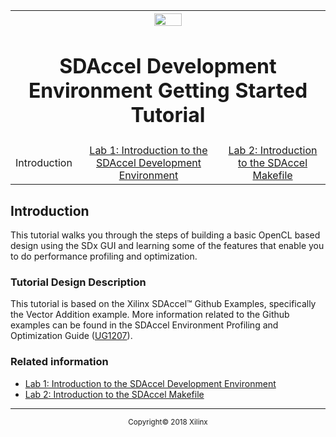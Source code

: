 <table style="width:100%">
  <tr>

<th width="100%" colspan="6"><img src="https://www.xilinx.com/content/dam/xilinx/imgs/press/media-kits/corporate/xilinx-logo.png" width="30%"/><h1>SDAccel Development Environment Getting Started Tutorial</h2>
</th>

  </tr>
  <tr>
     <td align="center">Introduction</td>
     <td align="center"><a href="lab-1-introduction-to-the-sdaccel-developmentenvironment.md">Lab 1: Introduction to the SDAccel Development Environment</a></td>
     <td align="center"><a href="lab-2-introduction-to-the-sdaccel-makefile.md">Lab 2: Introduction to the SDAccel Makefile</a></td>
   </tr>
</table>

## Introduction  

This tutorial walks you through the steps of building a basic OpenCL based design using the SDx GUI and learning some of the features that enable you to do performance profiling and optimization.  

### Tutorial Design Description  

This tutorial is based on the Xilinx SDAccel™ Github Examples, specifically the Vector Addition example. More information related to the Github examples can be found in the  SDAccel Environment Profiling and Optimization Guide ([UG1207](https://www.xilinx.com/cgi-bin/docs/rdoc?v=2018.2;d=ug1207-sdaccel-optimization-guide.pdf)).

### Related information
 - <a href="lab-1-introduction-to-the-sdaccel-developmentenvironment.md">Lab 1: Introduction to the SDAccel Development Environment</a>
 - <a href="lab-2-introduction-to-the-sdaccel-makefile.md">Lab 2: Introduction to the SDAccel Makefile</a>

<hr/>
<p align="center"><sup>Copyright&copy; 2018 Xilinx</sup></p>
